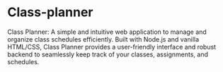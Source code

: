 # Class-planner
Class Planner: A simple and intuitive web application to manage and organize class schedules efficiently. Built with Node.js and vanilla HTML/CSS, Class Planner provides a user-friendly interface and robust backend to seamlessly keep track of your classes, assignments, and schedules.
